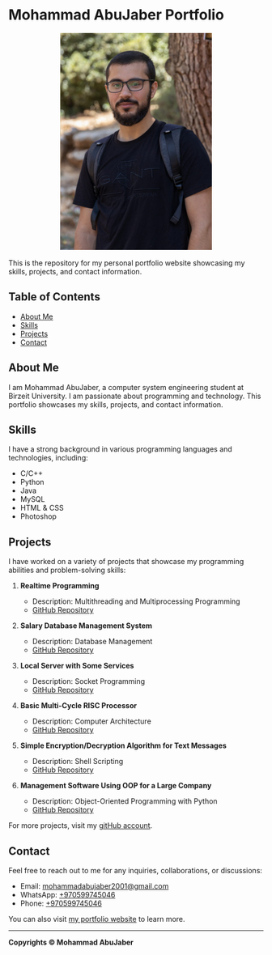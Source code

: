# Mohammad AbuJaber Portfolio

<p align="center">
  <img src="assets/images/me.jpeg" alt="Portfolio Cover" width="300"/>
</p>

This is the repository for my personal portfolio website showcasing my skills, projects, and contact information.

## Table of Contents

- [About Me](#about-me)
- [Skills](#skills)
- [Projects](#projects)
- [Contact](#contact)

## About Me

I am Mohammad AbuJaber, a computer system engineering student at Birzeit University. I am passionate about programming and technology. This portfolio showcases my skills, projects, and contact information.

## Skills

I have a strong background in various programming languages and technologies, including:

- C/C++
- Python
- Java
- MySQL
- HTML & CSS
- Photoshop

## Projects

I have worked on a variety of projects that showcase my programming abilities and problem-solving skills:

1. **Realtime Programming**
   - Description: Multithreading and Multiprocessing Programming
   - [GitHub Repository](https://github.com/Mohammad-AbuJaber/Realtime-Multithreading)

2. **Salary Database Management System**
   - Description: Database Management
   - [GitHub Repository](https://github.com/Mohammad-AbuJaber/Database-Project)

3. **Local Server with Some Services**
   - Description: Socket Programming
   - [GitHub Repository](https://github.com/Mohammad-AbuJaber/Socket-Programming-Network-Project)

4. **Basic Multi-Cycle RISC Processor**
   - Description: Computer Architecture
   - [GitHub Repository](https://github.com/Mohammad-AbuJaber/Computer-Architecture-Projects---------Multi-Cycle-RISC-Processor--MIPS-Assembly/tree/main/Project2)

5. **Simple Encryption/Decryption Algorithm for Text Messages**
   - Description: Shell Scripting
   - [GitHub Repository](https://github.com/Mohammad-AbuJaber/Shell-Scribting-Linux-Lab)

6. **Management Software Using OOP for a Large Company**
   - Description: Object-Oriented Programming with Python
   - [GitHub Repository](https://github.com/Mohammad-AbuJaber/Python-Project-Linux-Lab)

For more projects, visit my [gitHub account](https://github.com/Mohammad-AbuJaber).

## Contact

Feel free to reach out to me for any inquiries, collaborations, or discussions:

- Email: [mohammadabujaber2001@gmail.com](mailto:mohammadabujaber2001@gmail.com)
- WhatsApp: [+970599745046](https://wa.me/+970599745046/?text=Your%20projects%20capture%20my%20attention.)
- Phone: [+970599745046](tel:+970599745046)

You can also visit [my portfolio website](https://mohammad-abujaber.github.io/Portfolio/) to learn more.

---

**Copyrights &COPY; Mohammad AbuJaber**
